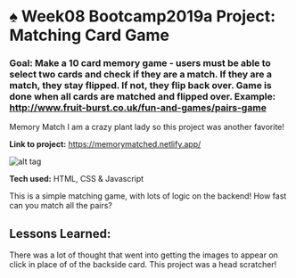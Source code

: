 # ♠️ Week08 Bootcamp2019a Project: Matching Card Game

### Goal: Make a 10 card memory game - users must be able to select two cards and check if they are a match. If they are a match, they stay flipped. If not, they flip back over. Game is done when all cards are matched and flipped over. Example: http://www.fruit-burst.co.uk/fun-and-games/pairs-game 

Memory Match
I am a crazy plant lady so this project was another favorite!

**Link to project:** https://memorymatched.netlify.app/

![alt tag](https://i.imgur.com/TpJ4MW8.png)


**Tech used:** HTML, CSS & Javascript

This is a simple matching game, with lots of logic on the backend! How fast can you match all the pairs?

## Lessons Learned:
There was a lot of thought that went into getting the images to appear on click in place of of the backside card. This project was a head scratcher!

